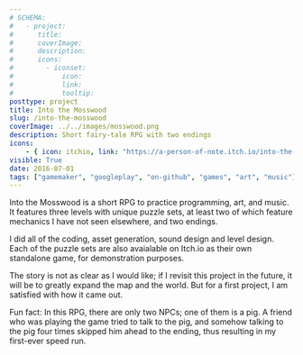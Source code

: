```yaml
---
# SCHEMA:
#   - project:
#      title:
#      coverImage:
#      description:
#      icons:
#        - iconset:
#            icon:
#            link:
#            tooltip:
posttype: project
title: Into the Mosswood
slug: /into-the-mosswood
coverImage: ../../images/mosswood.png
description: Short fairy-tale RPG with two endings
icons:
    - { icon: itchio, link: "https://a-person-of-note.itch.io/into-the-mosswood", tooltip: "Available on Itch.io" }
visible: True
date: 2016-07-01
tags: ["gamemaker", "googleplay", "on-github", "games", "art", "music"]
---
```


Into the Mosswood is a short RPG to practice programming, art, and music. It features three levels with unique puzzle sets, at least two of which feature mechanics I have not seen elsewhere, and two endings.

I did all of the coding, asset generation, sound design and level design. Each of the puzzle sets are also avaialable on Itch.io as their own standalone game, for demonstration purposes.

The story is not as clear as I would like; if I revisit this project in the future, it will be to greatly expand the map and the world. But for a first project, I am satisfied with how it came out.

Fun fact: In this RPG, there are only two NPCs; one of them is a pig. A friend who was playing the game tried to talk to the pig, and somehow talking to the pig four times skipped him ahead to the ending, thus resulting in my first-ever speed run.